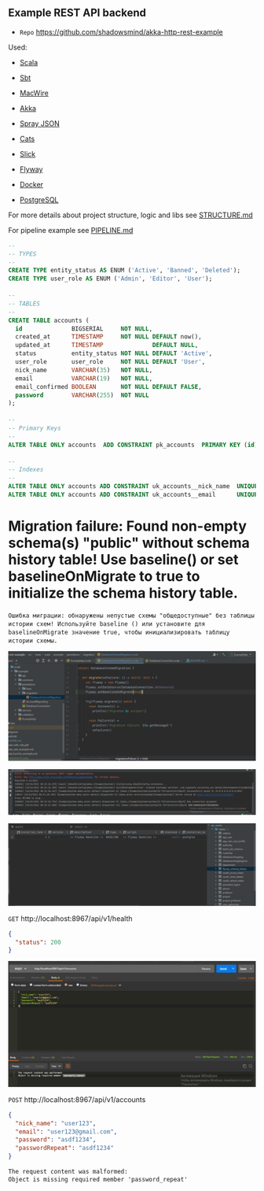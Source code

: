 ## Example REST API backend

* `Repo` https://github.com/shadowsmind/akka-http-rest-example

Used:
 * [Scala](http://scala-lang.org/)
 * [Sbt](scala-sbt.org)
 * [MacWire](https://github.com/adamw/macwire)
 * [Akka](http://akka.io/)
 * [Spray JSON](http://spray.io/)
 * [Cats](https://typelevel.org/cats/)
 * [Slick](http://slick.lightbend.com/)
 * [Flyway](https://flywaydb.org)


 * [Docker](https://www.docker.com/)
 * [PostgreSQL](https://www.postgresql.org/)
 
 
For more details about project structure, logic and libs see [STRUCTURE.md](./docs/STRUCTURE.md)

For pipeline example see [PIPELINE.md](./docs/PIPELINE.md)


```sql
--
-- TYPES
--
CREATE TYPE entity_status AS ENUM ('Active', 'Banned', 'Deleted');
CREATE TYPE user_role AS ENUM ('Admin', 'Editor', 'User');

--
-- TABLES
--
CREATE TABLE accounts (
  id              BIGSERIAL     NOT NULL,
  created_at      TIMESTAMP     NOT NULL DEFAULT now(),
  updated_at      TIMESTAMP              DEFAULT NULL,
  status          entity_status NOT NULL DEFAULT 'Active',
  user_role       user_role     NOT NULL DEFAULT 'User',
  nick_name       VARCHAR(35)   NOT NULL,
  email           VARCHAR(19)   NOT NULL,
  email_confirmed BOOLEAN       NOT NULL DEFAULT FALSE,
  password        VARCHAR(255)  NOT NULL
);

--
-- Primary Keys
--
ALTER TABLE ONLY accounts  ADD CONSTRAINT pk_accounts  PRIMARY KEY (id);

--
-- Indexes
--
ALTER TABLE ONLY accounts ADD CONSTRAINT uk_accounts__nick_name  UNIQUE (nick_name);
ALTER TABLE ONLY accounts ADD CONSTRAINT uk_accounts__email      UNIQUE (email);
```

# Migration failure: Found non-empty schema(s) "public" without schema history table! Use baseline() or set baselineOnMigrate to true to initialize the schema history table.

`Ошибка миграции: обнаружены непустые схемы "общедоступные" без таблицы истории схем! Используйте baseline () или установите для baselineOnMigrate значение true, чтобы инициализировать таблицу истории схемы.`

![Screenshot-02](screenshot-02.png)

![Screenshot-03](screenshot-03.png)

![Screenshot-01](screenshot-01.png)

`GET` http://localhost:8967/api/v1/health
```json
{
  "status": 200
}
```

![Screenshot-04](screenshot-04.png)


`POST` http://localhost:8967/api/v1/accounts
```json
{
  "nick_name": "user123",
  "email": "user123@gmail.com",
  "password": "asdf1234",
  "passwordRepeat": "asdf1234"
}
```

```text
The request content was malformed:
Object is missing required member 'password_repeat'
```

